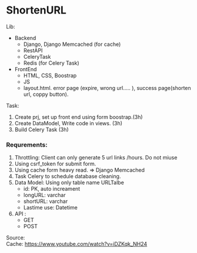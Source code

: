 # ShortenURL
Lib:
- Backend
    - Django, Django Memcached (for cache)
    - RestAPI
    - CeleryTask
    - Redis (for Celery Task)
- FrontEnd
    - HTML, CSS, Boostrap
    - JS
    - layout.html. error page (expire, wrong url..... ), success page(shorten url, coppy button). 

Task:
1. Create prj, set up front end using form boostrap.(3h)
2. Create DataModel, Write code in views. (3h) 
3. Build Celery Task (3h)

### Requrements:   
1. Throttling: Client can only generate 5 url links /hours. Do not miuse
2. Using csrf_token for submit form. 
3. Using cache form heavy read. => Django Memcached
4. Task Celery to schedule database cleaning. 
5. Data Model: Using only table name URLTalbe 
    - id: PK, auto increament
    - longURL: varchar
    - shortURL: varchar
    - Lastime use: Datetime
6. API :
    - GET
    - POST

Source:      
Cache: https://www.youtube.com/watch?v=iDZKqk_NH24 

